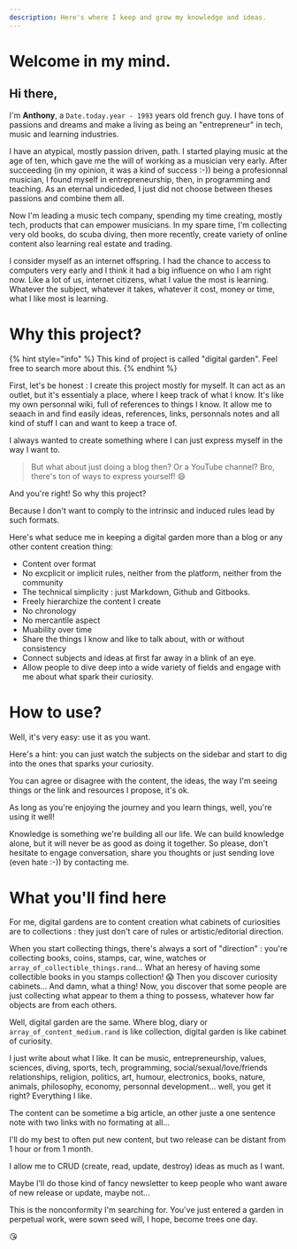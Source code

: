 ```yaml
---
description: Here's where I keep and grow my knowledge and ideas.
---
```


# Welcome in my mind. 

## Hi there,

I'm **Anthony**, a `Date.today.year - 1993` years old french guy. I have tons of passions and dreams and make a living as being an "entrepreneur" in tech, music and learning industries. 

I have an atypical, mostly passion driven, path. I started playing music at the age of ten, which gave me the will of working as a musician very early. After succeeding (in my opinion, it was a kind of success :-)) being a profesionnal musician, I found myself in entrepreneurship, then, in programming and teaching. As an eternal undiceded, I just did not choose between theses passions and combine them all.

Now I'm leading a music tech company, spending my time creating, mostly tech, products that can empower musicians. In my spare time, I'm collecting very old books, do scuba diving, then more recently, create variety of online content also learning real estate and trading. 

I consider myself as an internet offspring. I had the chance to access to computers very early and I think it had a big influence on who I am right now. Like a lot of us, internet citizens, what I value the most is learning. Whatever the subject, whatever it takes, whatever it cost, money or time, what I like most is learning. 

# Why this project?

{% hint style="info" %}
This kind of project is called "digital garden". Feel free to search more about this.
{% endhint %}

First, let's be honest : I create this project mostly for myself. It can act as an outlet, but it's essentialy a place, where I keep track of what I know. It's like my own personnal wiki, full of references to things I know. It allow me to seaach in and find easily ideas, references, links, personnals notes and all kind of stuff I can and want to keep a trace of. 

I always wanted to create something where I can just express myself in the way I want to.

> But what about just doing a blog then? Or a YouTube channel? Bro, there's ton of ways to express yourself! 😄

And you're right! So why this project? 

Because I don't want to comply to the intrinsic and induced rules lead by such formats. 

Here's what seduce me in keeping a digital garden more than a blog or any other content creation thing: 

- Content over format
- No excplicit or implicit rules, neither from the platform, neither from the community
- The technical simplicity : just Markdown, Github and Gitbooks. 
- Freely hierarchize the content I create
- No chronology
- No mercantile aspect
- Muability over time
- Share the things I know and like to talk about, with or without consistency
- Connect subjects and ideas at first far away in a blink of an eye. 
- Allow people to dive deep into a wide variety of fields and engage with me about what spark their curiosity. 

# How to use?

Well, it's very easy: use it as you want. 

Here's a hint: you can just watch the subjects on the sidebar and start to dig into the ones that sparks your curiosity. 

You can agree or disagree with the content, the ideas, the way I'm seeing things or the link and resources I propose, it's ok. 

As long as you're enjoying the journey and you learn things, well, you're using it well! 

Knowledge is something we're building all our life. We can build knowledge alone, but it will never be as good as doing it together. So please, don't hesitate to engage conversation, share you thoughts or just sending love (even hate :-)) by contacting me.


# What you'll find here

For me, digital gardens are to content creation what cabinets of curiosities are to collections : they just don't care of rules or artistic/editorial direction. 

When you start collecting things, there's always a sort of "direction" : you're collecting books, coins, stamps, car, wine, watches or `array_of_collectible_things.rand`... What an heresy of having some collectible books in you stamps collection! 😱
Then you discover curiosity cabinets... And damn, what a thing! Now, you discover that some people are just collecting what appear to them a thing to possess, whatever how far objects are from each others.

Well, digital garden are the same. Where blog, diary or `array_of_content_medium.rand` is like collection, digital garden is like cabinet of curiosity. 

I just write about what I like. It can be music, entrepreneurship, values, sciences, diving, sports, tech, programming, social/sexual/love/friends relationships, religion, politics, art, humour, electronics, books, nature, animals, philosophy, economy, personnal development... well, you get it right? Everything I like. 

The content can be sometime a big article, an other juste a one sentence note with two links with no formating at all... 

I'll do my best to often put new content, but two release can be distant from 1 hour or from 1 month. 

I allow me to CRUD (create, read, update, destroy) ideas as much as I want.

Maybe I'll do those kind of fancy newsletter to keep people who want aware of new release or update, maybe not... 

This is the nonconformity I'm searching for. You've just entered a garden in perpetual work, were sown seed will, I hope, become trees one day. 

😘